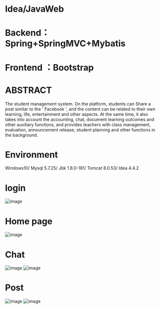 # Idea/JavaWeb
# Backend：Spring+SpringMVC+Mybatis
# Frontend ：Bootstrap
# ABSTRACT
The student management system. On the platform, students can Share a post similar to the ' Facebook ', and the content can be related to their own learning, life, entertainment and other aspects. At the same time, it also takes into account the accounting, chat, document learning outcomes and other auxiliary functions, and provides teachers with class management, evaluation, announcement release, student planning and other functions in the background. 
# Environment
Windows10/
Mysql	5.7.25/
Jbk	1.8.0-181/
Tomcat 8.0.53/
Idea	4.4.2
# login
![image](https://github.com/hemadu/The-student-management-system/assets/111234410/ae386df4-e65f-4348-9a95-80a4b7ad59ba)
# Home page
![image](https://github.com/hemadu/The-student-management-system/assets/111234410/8911e276-1665-4624-9ace-3c7aa000883f)
# Chat
![image](https://github.com/hemadu/The-student-management-system/assets/111234410/7d34f2e5-1a27-4d26-bb67-d2b1c4546699)
![image](https://github.com/hemadu/The-student-management-system/assets/111234410/7457a00c-5a61-417c-9f7b-e9964f2fb02d)
# Post
![image](https://github.com/hemadu/The-student-management-system/assets/111234410/3aad79c4-fd9e-4d0a-8333-d28748c3feda)
![image](https://github.com/hemadu/The-student-management-system/assets/111234410/e35de52f-4821-4e61-acd6-a4536fabc709)



